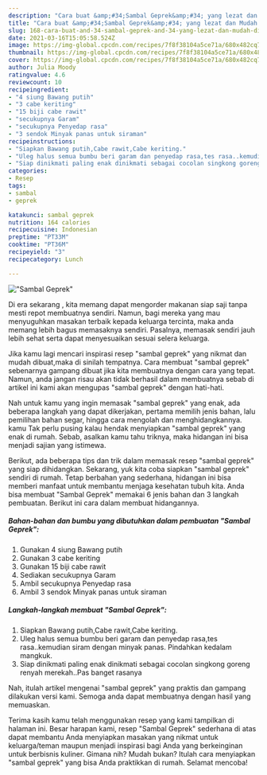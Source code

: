 ```yaml
---
description: "Cara buat &amp;#34;Sambal Geprek&amp;#34; yang lezat dan Mudah Dibuat"
title: "Cara buat &amp;#34;Sambal Geprek&amp;#34; yang lezat dan Mudah Dibuat"
slug: 168-cara-buat-and-34-sambal-geprek-and-34-yang-lezat-dan-mudah-dibuat
date: 2021-03-16T15:05:58.524Z
image: https://img-global.cpcdn.com/recipes/7f8f38104a5ce71a/680x482cq70/sambal-geprek-foto-resep-utama.jpg
thumbnail: https://img-global.cpcdn.com/recipes/7f8f38104a5ce71a/680x482cq70/sambal-geprek-foto-resep-utama.jpg
cover: https://img-global.cpcdn.com/recipes/7f8f38104a5ce71a/680x482cq70/sambal-geprek-foto-resep-utama.jpg
author: Julia Moody
ratingvalue: 4.6
reviewcount: 10
recipeingredient:
- "4 siung Bawang putih"
- "3 cabe keriting"
- "15 biji cabe rawit"
- "secukupnya Garam"
- "secukupnya Penyedap rasa"
- "3 sendok Minyak panas untuk siraman"
recipeinstructions:
- "Siapkan Bawang putih,Cabe rawit,Cabe keriting."
- "Uleg halus semua bumbu beri garam dan penyedap rasa,tes rasa..kemudian siram dengan minyak panas. Pindahkan kedalam mangkuk."
- "Siap dinikmati paling enak dinikmati sebagai cocolan singkong goreng renyah merekah..Pas banget rasanya"
categories:
- Resep
tags:
- sambal
- geprek

katakunci: sambal geprek 
nutrition: 164 calories
recipecuisine: Indonesian
preptime: "PT33M"
cooktime: "PT36M"
recipeyield: "3"
recipecategory: Lunch

---
```



![&#34;Sambal Geprek&#34;](https://img-global.cpcdn.com/recipes/7f8f38104a5ce71a/680x482cq70/sambal-geprek-foto-resep-utama.jpg)

Di era  sekarang , kita memang dapat mengorder makanan siap saji tanpa mesti repot membuatnya sendiri. Namun, bagi mereka yang mau menyuguhkan masakan terbaik kepada keluarga tercinta, maka anda memang lebih bagus memasaknya sendiri. Pasalnya, memasak sendiri jauh lebih sehat serta dapat menyesuaikan sesuai selera keluarga.

Jika kamu lagi mencari inspirasi resep &#34;sambal geprek&#34; yang nikmat dan mudah dibuat,maka di sinilah tempatnya. Cara membuat &#34;sambal geprek&#34;  sebenarnya gampang dibuat jika kita membuatnya dengan cara yang tepat. Namun, anda jangan risau akan tidak berhasil dalam membuatnya 
sebab di artikel ini kami akan mengupas &#34;sambal geprek&#34; dengan hati-hati.  



Nah untuk kamu yang ingin memasak &#34;sambal geprek&#34; yang enak, ada beberapa langkah yang dapat dikerjakan, pertama memilih jenis bahan, lalu pemilihan bahan segar, hingga cara mengolah dan menghidangkannya. kamu Tak perlu pusing kalau hendak menyiapkan &#34;sambal geprek&#34; yang enak di rumah. Sebab, asalkan kamu  tahu triknya, maka hidangan ini bisa menjadi sajian yang istimewa.

Berikut, ada beberapa tips dan trik dalam memasak resep &#34;sambal geprek&#34; yang siap dihidangkan. Sekarang, yuk kita coba siapkan &#34;sambal geprek&#34; sendiri di rumah. Tetap berbahan yang sederhana, hidangan ini bisa memberi manfaat untuk membantu menjaga kesehatan tubuh kita. Anda bisa membuat &#34;Sambal Geprek&#34; memakai 6 jenis bahan dan 3 langkah pembuatan. Berikut ini cara dalam membuat hidangannya.

<!--inarticleads1-->

##### Bahan-bahan dan bumbu yang dibutuhkan dalam pembuatan &#34;Sambal Geprek&#34;:

1. Gunakan 4 siung Bawang putih
1. Gunakan 3 cabe keriting
1. Gunakan 15 biji cabe rawit
1. Sediakan secukupnya Garam
1. Ambil secukupnya Penyedap rasa
1. Ambil 3 sendok Minyak panas untuk siraman




<!--inarticleads2-->

##### Langkah-langkah membuat &#34;Sambal Geprek&#34;:

1. Siapkan Bawang putih,Cabe rawit,Cabe keriting.
1. Uleg halus semua bumbu beri garam dan penyedap rasa,tes rasa..kemudian siram dengan minyak panas. Pindahkan kedalam mangkuk.
1. Siap dinikmati paling enak dinikmati sebagai cocolan singkong goreng renyah merekah..Pas banget rasanya




Nah, itulah artikel mengenai  &#34;sambal geprek&#34;  yang praktis dan gampang dilakukan versi kami. Semoga anda dapat membuatnya dengan hasil yang memuaskan. 

Terima kasih kamu telah menggunakan resep yang kami tampilkan di halaman ini. Besar harapan kami, resep  &#34;Sambal Geprek&#34; sederhana di atas dapat membantu Anda menyiapkan masakan yang nikmat untuk keluarga/teman maupun menjadi inspirasi bagi Anda yang berkeinginan untuk berbisnis kuliner. Gimana nih? Mudah bukan? Itulah cara menyiapkan &#34;sambal geprek&#34; yang bisa Anda praktikkan di rumah. Selamat mencoba!

